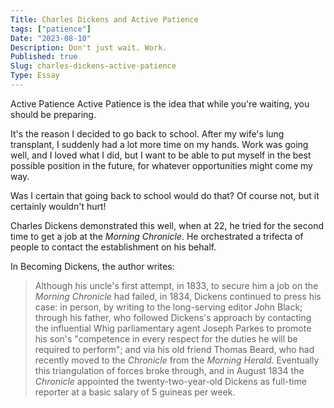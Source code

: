 ```yaml
---
Title: Charles Dickens and Active Patience
tags: ["patience"]
Date: "2023-08-10"
Description: Don't just wait. Work.
Published: true
Slug: charles-dickens-active-patience
Type: Essay
---
```

Active Patience Active Patience is the idea that while you're waiting, you should be preparing.

It's the reason I decided to go back to school. After my wife's lung transplant, I suddenly had a lot more time on my hands. Work was going well, and I loved what I did, but I want to be able to put myself in the best possible position in the future, for whatever opportunities might come my way.

Was I certain that going back to school would do that? Of course not, but it certainly wouldn't hurt!

Charles Dickens demonstrated this well, when at 22, he tried for the second time to get a job at the *Morning Chronicle*. He orchestrated a trifecta of people to contact the establishment on his behalf.

In Becoming Dickens, the author writes:

> Although his uncle's first attempt, in 1833, to secure him a job on the *Morning Chronicle* had failed, in 1834, Dickens continued to press his case: in person, by writing to the long-serving editor John Black; through his father, who followed Dickens's approach by contacting the influential Whig parliamentary agent Joseph Parkes to promote his son's "competence in every respect for the duties he will be required to perform"; and via his old friend Thomas Beard, who had recently moved to the *Chronicle* from the *Morning Herald*. Eventually this triangulation of forces broke through, and in August 1834 the *Chronicle* appointed the twenty-two-year-old Dickens as full-time reporter at a basic salary of 5 guineas per week.
